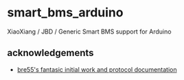 # smart_bms_arduino
XiaoXiang / JBD / Generic Smart BMS support for Arduino

## acknowledgements

- [bre55's fantasic initial work and protocol documentation](https://github.com/bres55/Smart-BMS-arduino-Reader)